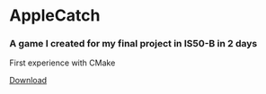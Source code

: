 # AppleCatch

### A game I created for my final project in IS50-B in 2 days

First experience with CMake

[Download](https://www.dropbox.com/s/vk4cvjgrbp3gysp/AppleCatch.zip?dl=0)
